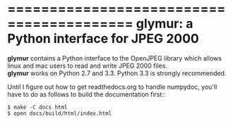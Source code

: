 =========================================
glymur: a Python interface for JPEG 2000
=========================================

**glymur** contains a Python interface to the OpenJPEG library
which allows linux and mac users to read and write JPEG 2000 files.  
**glymur** works on Python 2.7 and 3.3.  Python 3.3 is strongly recommended.

Until I figure out how to get readthedocs.org to handle numpydoc, you'll have
to do as follows to build the documentation first::
    
    $ make -C docs html
    $ open docs/build/html/index.html 
